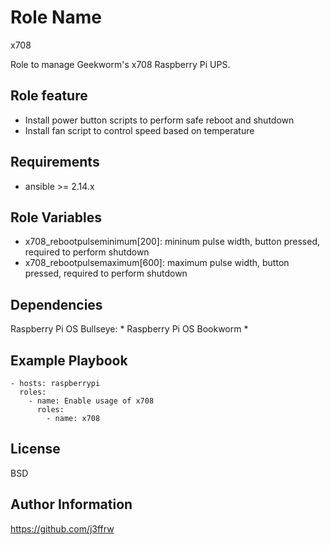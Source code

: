 Role Name
=========

x708

Role to manage Geekworm's x708 Raspberry Pi UPS.

Role feature
------------

* Install power button scripts to perform safe reboot and shutdown
* Install fan script to control speed based on temperature

Requirements
------------

* ansible >= 2.14.x

Role Variables
--------------

* x708_rebootpulseminimum[200]: mininum pulse width, button pressed, required to perform shutdown
* x708_rebootpulsemaximum[600]: maximum pulse width, button pressed, required to perform shutdown


Dependencies
------------

Raspberry Pi OS Bullseye:
  * 
Raspberry Pi OS Bookworm
  * 

Example Playbook
----------------

    - hosts: raspberrypi
      roles:
        - name: Enable usage of x708 
          roles:
            - name: x708
License
-------

BSD

Author Information
------------------

https://github.com/j3ffrw
